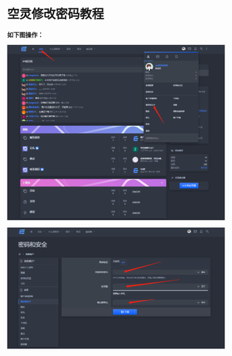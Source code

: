 # 空灵修改密码教程

**如下图操作：**

![](<../../.gitbook/assets/image (49) (1) (1) (1).png>)

![](<../../.gitbook/assets/image (30) (1) (1) (1) (1).png>)
